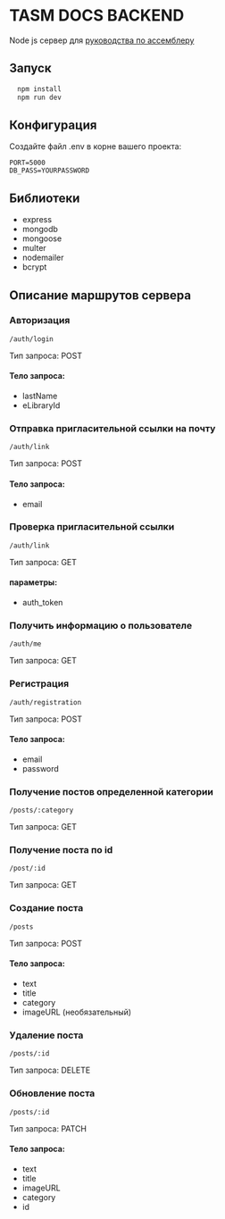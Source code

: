 # TASM DOCS BACKEND

Node js сервер для [руководства по ассемблеру](https://github.com/Avecoder/masmClient)

## Запуск

```bash
  npm install
  npm run dev 
```
    
## Конфигурация

Создайте файл .env в корне вашего проекта:

```
PORT=5000
DB_PASS=YOURPASSWORD
```


## Библиотеки

- express
- mongodb
- mongoose
- multer
- nodemailer
- bcrypt


## Описание маршрутов сервера

### Авторизация
 
```/auth/login```

Тип запроса: POST

#### Тело запроса: 
- lastName
- eLibraryId


### Отправка пригласительной ссылки на почту
 
```/auth/link```

Тип запроса: POST

#### Тело запроса: 
- email




### Проверка пригласительной ссылки
 
```/auth/link```

Тип запроса: GET

#### параметры: 
- auth_token




### Получить информацию о пользователе
 
```/auth/me```

Тип запроса: GET



### Регистрация
 
```/auth/registration```

Тип запроса: POST

#### Тело запроса: 
- email
- password





### Получение постов определенной категории
 
```/posts/:category```

Тип запроса: GET



### Получение поста по id
 
```/post/:id```

Тип запроса: GET




### Создание поста
 
```/posts```

Тип запроса: POST

#### Тело запроса: 

- text
- title
- category
- imageURL (необязательный)






### Удаление поста
 
```/posts/:id```

Тип запроса: DELETE







### Обновление поста
 
```/posts/:id```

Тип запроса: PATCH

#### Тело запроса:
- text
- title
- imageURL
- category
- id
